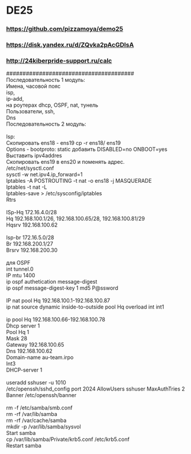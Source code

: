 # DE25

### https://github.com/pizzamoya/demo25
### https://disk.yandex.ru/d/ZQvka2pAcGDlsA
### http://24kiberpride-support.ru/calc

####################################### </br>
Последовательность 1 модуль: </br>
Имена, часовой пояс </br>
isp, </br>
ip-add,</br>
на роутерах dhcp, OSPF, nat, тунель </br>
Пользователи, ssh, </br>
Dns </br>
Последовательность 2 модуль: </br>
</br>
Isp: </br>
Скопировать ens18 - ens19 cp -r ens18/ ens19 </br>
Options - bootproto: static добавить DISABLED=no ONBOOT=yes </br>
Выставить ipv4addres </br>
Скопировать ens19 в ens20 и поменять адрес. </br>
/etc/net/sysctl.conf </br>
sysctl -w net.ipv4.ip_forward=1 </br>
Iptables -A POSTROUTING -t nat  -o ens18 -j MASQUERADE </br>
Iptables -t nat -L </br>
Iptables-save > /etc/sysconfig/iptables </br>
Rtrs </br>
</br>
ISp-Hq 172.16.4.0/28 </br>
Hq 192.168.100.1/26, 192.168.100.65/28, 192.168.100.81/29 </br>
Hqsrv 192.168.100.62 </br>
</br>
Isp-br 172.16.5.0/28 </br> 
Br 192.168.200.1/27 </br>
Brsrv 192.168.200.30 </br>
</br>
 для OSPF </br>
int tunnel.0  </br>
IP mtu 1400 </br>
ip ospf authetication message-digest </br>
ip ospf message-digest-key 1 md5 P@ssword </br>
</br>
IP nat pool Hq 192.168.100.1-192.168.100.87 </br>
ip nat source dynamic inside-to-outside pool Hq overload int int1 </br>
</br>
ip pool Hq 192.168.100.66-192.168.100.78 </br>
Dhcp server 1 </br>
Pool Hq 1 </br>
Mask 28 </br>
Gateway 192.168.100.65 </br>
Dns 192.168.100.62 </br>
Domain-name au-team.irpo </br>
Int3 </br>
DHCP-server 1 </br>
</br>
useradd sshuser -u 1010 </br>
/etc/openssh/sshd_config port 2024 AllowUsers sshuser MaxAuthTries 2 Banner /etc/openssh/banner </br>
</br>
rm -f /etc/samba/smb.conf </br>
rm -rf /var/lib/samba </br>
rm -rf /var/cache/samba </br>
mkdir -p /var/lib/samba/sysvol </br>
Start samba </br>
cp /var/lib/samba/Private/krb5.conf /etc/krb5.conf </br>
Restart samba </br>

